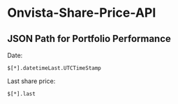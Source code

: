 # Onvista-Share-Price-API

## JSON Path for Portfolio Performance
Date:
```
$[*].datetimeLast.UTCTimeStamp
```
Last share price:
```
$[*].last
```